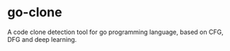 # go-clone
A code clone detection tool for go programming language, based on CFG, DFG and deep learning.
